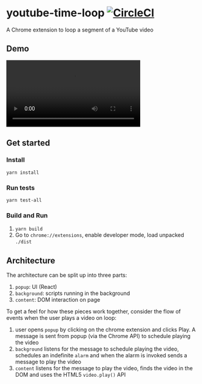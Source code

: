 # youtube-time-loop [![CircleCI](https://circleci.com/gh/kunal-mandalia/youtube-time-loop.svg?style=svg)](https://circleci.com/gh/kunal-mandalia/youtube-time-loop)
A Chrome extension to loop a segment of a YouTube video

## Demo

<video style="width:70%" controls src="./docs/app-demo-v1.mov"></video>

## Get started

### Install
`yarn install`

### Run tests
`yarn test-all`

### Build and Run
1. `yarn build`
2. Go to `chrome://extensions`, enable developer mode, load unpacked `./dist`


## Architecture

The architecture can be split up into three parts:

1. `popup`: UI (React)
2. `background`: scripts running in the background
3. `content`: DOM interaction on page

To get a feel for how these pieces work together, consider the flow of events when the user plays a video on loop:

1. user opens `popup` by clicking on the chrome extension and clicks Play. A message is sent from popup (via the Chrome API) to schedule playing the video
2. `background` listens for the message to schedule playing the video, schedules an indefinite `alarm` and when the alarm is invoked sends a message to play the video
3. `content` listens for the message to play the video, finds the video in the DOM and uses the HTML5 `video.play()` API
